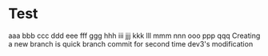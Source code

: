# Test
aaa
bbb
ccc
ddd
eee
fff
ggg
hhh
iii
jjj
kkk
lll
mmm
nnn
ooo
ppp
qqq
Creating a new branch is quick
branch commit for second time
dev3's modification
